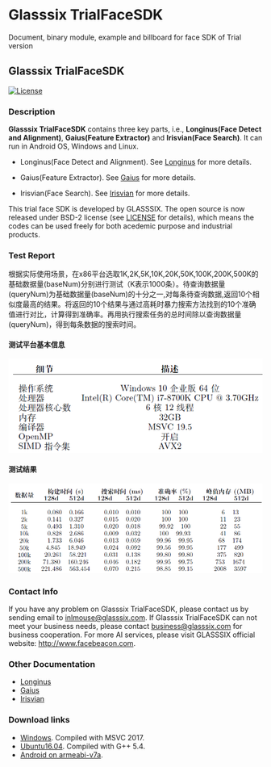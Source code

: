 # Glasssix TrialFaceSDK
Document, binary module, example and billboard for face SDK of Trial version

## Glasssix TrialFaceSDK 

[![License](https://img.shields.io/badge/license-BSD-blue.svg)](LICENSE)

### Description

**Glasssix TrialFaceSDK** contains three key parts, i.e., **Longinus(Face Detect and Alignment)**, **Gaius(Feature Extractor)** and **Irisvian(Face Search)**. It can run in Android OS, Windows and Linux.

* Longinus(Face Detect and Alignment). See [Longinus](./doc/Longinus.md) for more details. 

* Gaius(Feature Extractor). See [Gaius](./doc/Gaius.md) for more details.

* Irisvian(Face Search). See [Irisvian](./doc/Irisvian.md) for more details. 

This trial face SDK is developed by GLASSSIX. The open source is now released under BSD-2 license (see [LICENSE](LICENSE) for details), which means the codes can be used freely for both acedemic purpose and industrial products.


### Test Report

根据实际使用场景，在x86平台选取1K,2K,5K,10K,20K,50K,100K,200K,500K的基础数据量(baseNum)分别进行测试（K表示1000条）。待查询数据量(queryNum)为基础数据量(baseNum)的十分之一,对每条待查询数据,返回10个相似度最高的结果。将返回的10个结果与通过高耗时暴力搜索方法找到的10个准确值进行对比，计算得到准确率。再用执行搜索任务的总时间除以查询数据量(queryNum)，得到每条数据的搜索时间。

#### 测试平台基本信息
![avatar](./doc/info.png)


#### 测试结果
![avatar](./doc/result.png)

### Contact Info

If you have any problem on Glasssix TrialFaceSDK, please contact us by sending email to inlmouse@glasssix.com.
If Glasssix TrialFaceSDK can not meet your business needs, please contact business@glasssix.com for business cooperation. For more AI services, please visit GLASSSIX official website: http://www.facebeacon.com.


### Other Documentation

* [Longinus](./doc/Longinus.md)
* [Gaius](./doc/Gaius.md)
* [Irisvian](./doc/Irisvian.md)

### Download links
* [Windows](./x86/Windows). Compiled with MSVC 2017.
* [Ubuntu16.04](./x86/Linux). Compiled with G++ 5.4.
* [Android on armeabi-v7a](./ARM).
